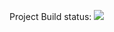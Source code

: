 Project Build status: ![](https://github.com/pirahawk/bog-api/workflows/build%20and%20publish/badge.svg)